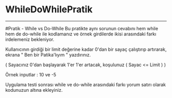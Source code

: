 # WhileDoWhilePratik
----
#Pratik - While vs Do-While
Bu pratikte aynı sorunun cevabını hem while hem de do-while ile kodlamanız ve örnek girdilerde ikisi arasındaki farkı irdelemeniz bekleniyor.

Kullanıcının girdiği bir limit değerine kadar 0'dan bir sayaç çalıştırıp artırarak, ekrana " Ben bir Patika'lıyım " yazdırınız.

( Sayacınız 0'dan başlayarak 1'er 1'er artacak, koşulunuz ( Sayac <= Limit ) )

Örnek inputlar : 10 ve -5

Uygulama testi sonrası while ve do-while arasındaki farkı yorum satırı olarak kodunuzun altına ekleyiniz.
